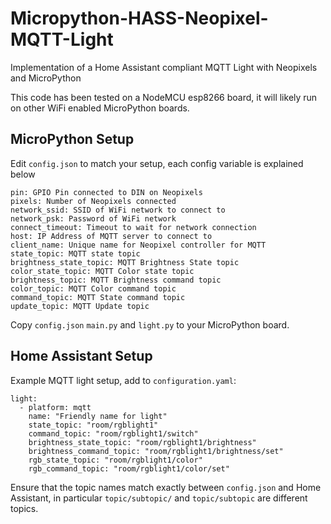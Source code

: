 # Micropython-HASS-Neopixel-MQTT-Light
Implementation of a Home Assistant compliant MQTT Light with Neopixels and MicroPython

This code has been tested on a NodeMCU esp8266 board, it will likely run on other WiFi enabled MicroPython boards.

## MicroPython Setup

Edit `config.json` to match your setup, each config variable is explained below

```
pin: GPIO Pin connected to DIN on Neopixels
pixels: Number of Neopixels connected
network_ssid: SSID of WiFi network to connect to
network_psk: Password of WiFi network
connect_timeout: Timeout to wait for network connection
host: IP Address of MQTT server to connect to
client_name: Unique name for Neopixel controller for MQTT
state_topic: MQTT state topic
brightness_state_topic: MQTT Brightness State topic
color_state_topic: MQTT Color state topic
brightness_topic: MQTT Brightness command topic
color_topic: MQTT Color command topic
command_topic: MQTT State command topic
update_topic: MQTT Update topic
```

Copy `config.json` `main.py` and `light.py` to your MicroPython board.

## Home Assistant Setup

Example MQTT light setup, add to `configuration.yaml`:

```
light:
  - platform: mqtt
    name: "Friendly name for light"
    state_topic: "room/rgblight1"
    command_topic: "room/rgblight1/switch"
    brightness_state_topic: "room/rgblight1/brightness"
    brightness_command_topic: "room/rgblight1/brightness/set"
    rgb_state_topic: "room/rgblight1/color"
    rgb_command_topic: "room/rgblight1/color/set"
```

Ensure that the topic names match exactly between `config.json` and Home Assistant, in particular `topic/subtopic/` and `topic/subtopic` are different topics.
